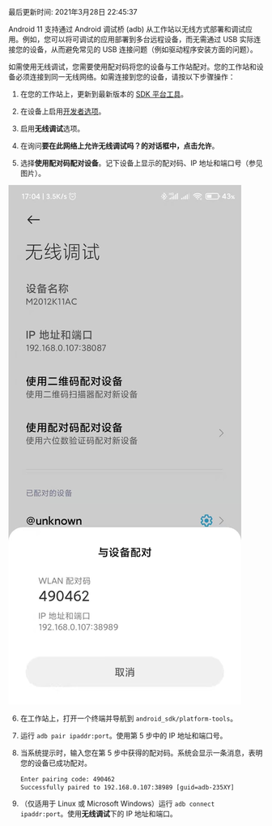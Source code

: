 最后更新时间: 2021年3月28日 22:45:37

Android 11 支持通过 Android 调试桥 (adb) 从工作站以无线方式部署和调试应用。例如，您可以将可调试的应用部署到多台远程设备，而无需通过 USB 实际连接您的设备，从而避免常见的 USB 连接问题（例如驱动程序安装方面的问题）。

如需使用无线调试，您需要使用配对码将您的设备与工作站配对。您的工作站和设备必须连接到同一无线网络。如需连接到您的设备，请按以下步骤操作：

1. 在您的工作站上，更新到最新版本的 [SDK 平台工具](https://developer.android.com/studio/releases/platform-tools)。

2. 在设备上启用[开发者选项](https://developer.android.com/studio/debug/dev-options)。

3. 启用**无线调试**选项。

4. 在询问**要在此网络上允许无线调试吗？**的对话框中，点击**允许**。

5. 选择**使用配对码配对设备**。记下设备上显示的配对码、IP 地址和端口号（参见图片）。

![1.png](./static/img/安卓11使用无线调试教程/1.png)

6. 在工作站上，打开一个终端并导航到 `android_sdk/platform-tools`。

7. 运行 `adb pair ipaddr:port`。使用第 5 步中的 IP 地址和端口号。

8. 当系统提示时，输入您在第 5 步中获得的配对码。系统会显示一条消息，表明您的设备已成功配对。

   ```shell
   Enter pairing code: 490462
   Successfully paired to 192.168.0.107:38989 [guid=adb-235XY]
   ```
   
9. （仅适用于 Linux 或 Microsoft Windows）运行 `adb connect ipaddr:port`。使用**无线调试**下的 IP 地址和端口。
